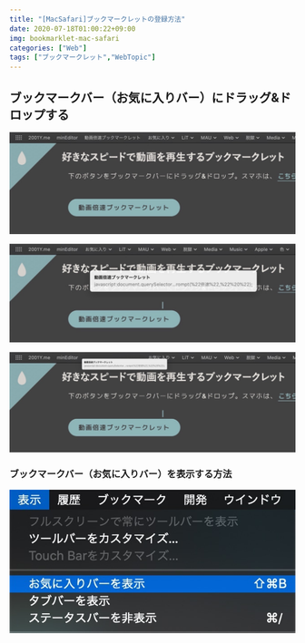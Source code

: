 ```yaml
---
title: "[MacSafari]ブックマークレットの登録方法"
date: 2020-07-18T01:00:22+09:00
img: bookmarklet-mac-safari
categories: ["Web"]
tags: ["ブックマークレット","WebTopic"]
---
```




## ブックマークバー（お気に入りバー）にドラッグ&ドロップする

![](../../../images/bookmarklet-mac-safari-1.jpg)

![](../../../images/bookmarklet-mac-safari-2.jpg)

![](../../../images/bookmarklet-mac-safari-3.jpg)

### ブックマークバー（お気に入りバー）を表示する方法



![Safariメニューバー：表示＞お気に入りバーを表示](../../../images/bookmarklet-mac-safari-4.jpg)